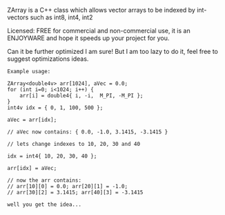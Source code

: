 ZArray is a C++ class which allows vector arrays to be indexed by
int-vectors such as int8, int4, int2

Licensed: FREE for commercial and non-commercial use,
it is an ENJOYWARE and hope it speeds up your project for you.

Can it be further optimized I am sure! But I am too lazy to do it,
feel free to suggest optimizations ideas.

    Example usage: 

    ZArray<double4v> arr[1024], aVec = 0.0;
    for (int i=0; i<1024; i++) {
        arr[i] = double4{ i, -i,  M_PI, -M_PI };
    }
    int4v idx = { 0, 1, 100, 500 };
    
    aVec = arr[idx];  
    
    // aVec now contains: { 0.0, -1.0, 3.1415, -3.1415 }

    // lets change indexes to 10, 20, 30 and 40
    
    idx = int4{ 10, 20, 30, 40 };
    
    arr[idx] = aVec; 

    // now the arr contains:
    // arr[10][0] = 0.0; arr[20][1] = -1.0;  
    // arr[30][2] = 3.1415; arr[40][3] = -3.1415

    well you get the idea... 


